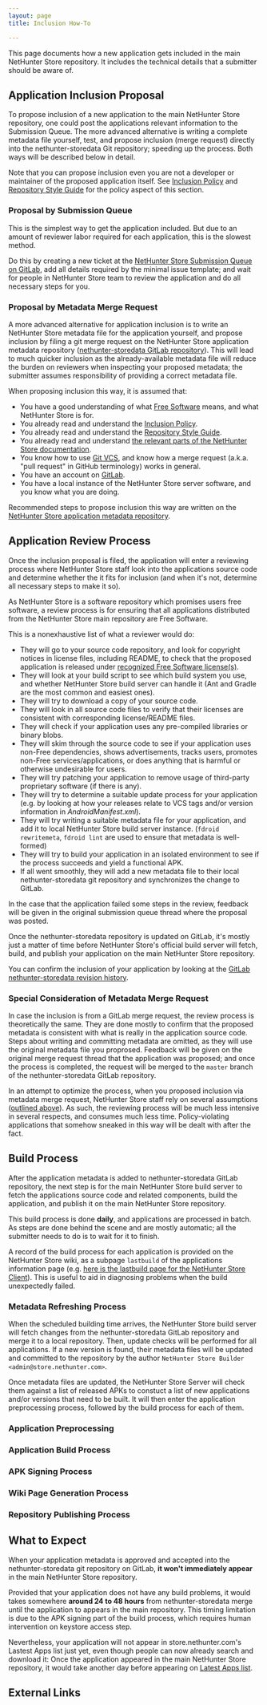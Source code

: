 ```yaml
---
layout: page
title: Inclusion How-To

---
```


This page documents how a new application gets included in the main
NetHunter Store repository. It includes the technical details that a
submitter should be aware of.

Application Inclusion Proposal
------------------------------

To propose inclusion of a new application to the main NetHunter Store repository,
one could post the applications relevant information to the Submission
Queue. The more advanced alternative is writing a complete metadata file
yourself, test, and propose inclusion (merge request) directly into
the nethunter-storedata Git repository; speeding up the process. Both ways will be
described below in detail.

Note that you can propose inclusion even you are not a developer or
maintainer of the proposed application itself. See [Inclusion
Policy](../Inclusion_Policy) and [Repository Style
Guide](../Repository_Style_Guide) for the policy aspect of this
section.

### Proposal by Submission Queue

This is the simplest way to get the application included. But due to an
amount of reviewer labor required for each application, this is the
slowest method.

Do this by creating a new ticket at the [NetHunter Store Submission Queue on
GitLab](https://gitlab.com/kalilinux/nethunter/store/rfp/issues), add all details required
by the minimal issue template; and wait for people in NetHunter Store team to review the
application and do all necessary steps for you.

### Proposal by Metadata Merge Request

A more advanced alternative for application inclusion is to
write an NetHunter Store metadata file for the application yourself, and propose
inclusion by filing a git merge request on the NetHunter Store application metadata
repository ([nethunter-storedata GitLab repository](https://gitlab.com/kalilinux/nethunter/store/nethunter-storedata/)).
 This will lead to
much quicker inclusion as the already-available metadata file will reduce
the burden on reviewers when inspecting your proposed metadata; the submitter
assumes responsibility of providing a correct metadata file.

When proposing inclusion this way, it is assumed that:

-   You have a good understanding of what [Free
    Software](https://www.gnu.org/philosophy/free-sw.html) means, and
    what NetHunter Store is for.
-   You already read and understand the [Inclusion
    Policy](../Inclusion_Policy).
-   You already read and understand the [Repository Style
    Guide](../Repository_Style_Guide).
-   You already read and understand
    [the relevant parts of the NetHunter Store documentation](../Build_Metadata_Reference).
-   You know how to use [Git VCS](https://git-scm.com/), and know how
    a merge request (a.k.a. "pull request" in
    GitHub terminology) works in general.
-   You have an account on [GitLab](https://gitlab.com/).
-   You have a local instance of the NetHunter Store server software, and you know
    what you are doing.

Recommended steps to propose inclusion this way are written on the [NetHunter Store
application metadata repository](https://gitlab.com/fdroid/nethunter-storedata/blob/master/CONTRIBUTING.md).

Application Review Process
--------------------------

Once the inclusion proposal is filed, the application will enter a
reviewing process where NetHunter Store staff look into the applications source
code and determine whether the it fits for inclusion (and when it's
not, determine all necessary steps to make it so).

As NetHunter Store is a software repository which promises users free software,
a review process is for ensuring that all applications
distributed from the NetHunter Store main repository are Free Software.

This is a nonexhaustive list of what a reviewer would do:

-   They will go to your source code repository, and look for copyright
    notices in license files, including README, to check that the
    proposed application is released under [recognized Free
    Software license(s)](https://www.gnu.org/licenses/license-list.html).
-   They will look at your build script to see which build system you
    use, and whether NetHunter Store build server can handle it (Ant and Gradle
    are the most common and easiest ones).
-   They will try to download a copy of your source code.
-   They will look in all source code files to verify that their
    licenses are consistent with corresponding license/README files.
-   They will check if your application uses any pre-compiled libraries or
    binary blobs.
-   They will skim through the source code to see if your application
    uses non-Free dependencies, shows advertisements, tracks users,
    promotes non-Free services/applications, or does anything that is
    harmful or otherwise undesirable for users.
-   They will try patching your application to remove usage of
    third-party proprietary software (if there is any).
-   They will try to determine a suitable update process for your
    application (e.g. by looking at how your releases relate to VCS tags
    and/or version information
    in _AndroidManifest.xml_).
-   They will try writing a suitable metadata file for your application,
    and add it to local NetHunter Store build server instance.
    (`fdroid rewritemeta`, `fdroid
    lint` are used to ensure that metadata is well-formed)
-   They will try to build your application in an isolated environment to
    see if the process succeeds and yield a functional APK.
-   If all went smoothly, they will add a new metadata file to their
    local nethunter-storedata git repository and synchronizes the change
    to GitLab.

In the case that the application failed some steps in the review, feedback
will be given in the original submission queue thread where the proposal
was posted.

Once the nethunter-storedata repository is updated on GitLab, it's mostly just a
matter of time before NetHunter Store's official build server will fetch, build,
and publish your application on the main NetHunter Store repository.

You can confirm the inclusion of your application by looking at the [GitLab
nethunter-storedata revision
history](https://gitlab.com/kalilinux/nethunter/store/nethunter-storedata/commits/master).

### Special Consideration of Metadata Merge Request

In case the inclusion is from a GitLab merge request, the review process is
theoretically the same. They are done mostly to confirm that
the proposed metadata is consistent with what is really in the
application source code. Steps about writing and committing metadata
are omitted, as they will use the original metadata file you proprosed.
Feedback will be given on the original merge request thread that the
application was proposed; and once the process is completed, the request
will be merged to the `master` branch of the nethunter-storedata
GitLab repository.

In an attempt to optimize the process, when you proposed inclusion via
metadata merge request, NetHunter Store staff rely on several assumptions
([outlined above](#Proposal_by_Metadata_Merge_Request)). As such, the
reviewing process will be much less intensive in several respects, and
consumes much less time. Policy-violating applications that somehow
sneaked in this way will be dealt with after the fact.

Build Process
-------------

After the application metadata is added to nethunter-storedata GitLab repository,
the next step is for the main NetHunter Store build server to fetch
the applications source code and related components, build the application,
and publish it on the main NetHunter Store repository.

This build process is done **daily**, and applications are processed
in batch. As steps are done behind the scene and are mostly automatic;
all the submitter needs to do is to wait for it to finish.

A record of the build process for each application is provided on the NetHunter Store wiki, as a
subpage `lastbuild` of the applications information
page (e.g. [here is the lastbuild page for the NetHunter Store
Client](https://store.nethunter.com/wiki/page/com.nethunter.store/lastbuild)).
This is useful to aid in diagnosing problems when the build unexpectedly
failed.

### Metadata Refreshing Process

When the scheduled building time arrives, the NetHunter Store build server will
fetch changes from the nethunter-storedata GitLab repository and merge it to a local
repository. Then, update checks will be performed for all
applications. If a new version is found, their metadata files will be
updated and committed to the repository by the author `NetHunter Store
Builder <admin@store.nethunter.com>`.

Once metadata files are updated, the NetHunter Store Server will check them against a
list of released APKs to constuct a list of new applications and/or
versions that need to be built. It will then enter the application
preprocessing process, followed by the build process for each of them.

### Application Preprocessing

### Application Build Process

### APK Signing Process

### Wiki Page Generation Process

### Repository Publishing Process

What to Expect
--------------

When your application metadata is approved and accepted into the nethunter-storedata
git repository on GitLab, **it won't immediately appear** in the main
NetHunter Store repository.

Provided that your application does not have any build problems, it would
takes somewhere **around 24 to 48 hours** from nethunter-storedata merge
until the application to appears in the main
repository.
This timing limitation is due to the APK signing part of the build process,
which requires human intervention on keystore access
step.

Nevertheless, your application will not appear in store.nethunter.com's Lastest
Apps list just yet, even though people can now already search and
download it: Once the application appeared in the main NetHunter Store
repository, it would take another day before appearing on [Latest Apps
list](https://store.nethunter.com).

External Links
--------------

